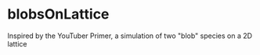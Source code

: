# blobsOnLattice
Inspired by the YouTuber Primer, a simulation of two "blob" species on a 2D lattice
